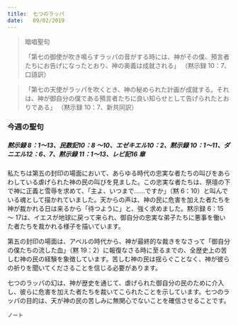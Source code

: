 ```yaml
---
title:  七つのラッパ
date:   09/02/2019
---
```


> <p>暗唱聖句</p>
>  「第七の御使が吹き鳴らすラッパの音がする時には、神がその僕、預言者たちにお告げになったとおり、神の奥義は成就される」	 （黙示録 10：7、口語訳）

> <p></p>
> 「第七の天使がラッパを吹くとき、神の秘められた計画が成就する。それは、神が御自分の僕である預言者たちに良い知らせとして告げられたとおりである」	 （黙示録 10：7、新共同訳）

### 今週の聖句

##### 黙示録 8：1～13、民数記10：8 ～10、エゼキエル10：2、黙示録 10：1～11、ダニエル12：6、7、黙示録 11：1～13、レビ記16 章

私たちは第五の封印の場面において、あらゆる時代の忠実な者たちの叫びをあらわしている虐げられた神の民の叫びを見ました。この忠実な者たちは、祭壇の下で神に正義と雪辱を求めて、「主よ、いつまで……ですか」（黙 6：10）と叫んでいる魂として描かれていました。天からの声は、神の民に危害を加えた者たちを神が裁かれる日は来るから「待つように」と、強く求めました。黙示録 6：15 ～ 17は、イエスが地球に戻って来られ、御自分の忠実な弟子たちに悪事を働いた者たちを裁かれる様子を描いています。

第五の封印の場面は、アベルの時代から、神が最終的な裁きをなさって「御自分の僕たちの流した血」（黙 19：2）に報復なさる時に至るまでの、全歴史上の苦しむ神の民の経験を象徴しています。苦しむ神の民は揺らぐことなく、神が彼らの祈りを聞いてくださることを信じる必要があります。

七つのラッパの幻は、神が歴史を通じて、虐げられた御自分の民のために介入し、彼らに危害を加えた者たちを裁いてこられたことを示しています。七つのラッパの目的は、天が神の民の苦しみに無関心でないことを確信させることです。

`ノート`
